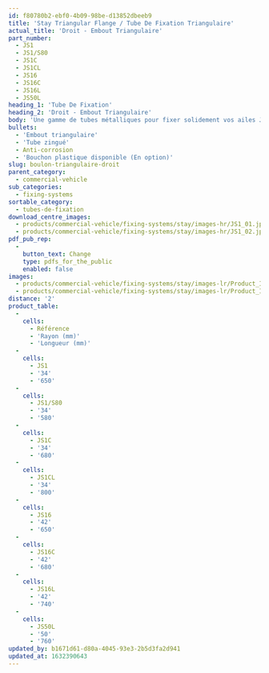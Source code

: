 ```yaml
---
id: f80780b2-ebf0-4b09-98be-d13852dbeeb9
title: 'Stay Triangular Flange / Tube De Fixation Triangulaire'
actual_title: 'Droit - Embout Triangulaire'
part_number:
  - JS1
  - JS1/S80
  - JS1C
  - JS1CL
  - JS16
  - JS16C
  - JS16L
  - JS50L
heading_1: 'Tube De Fixation'
heading_2: 'Droit - Embout Triangulaire'
body: 'Une gamme de tubes métalliques pour fixer solidement vos ailes Jonesco.'
bullets:
  - 'Embout triangulaire'
  - 'Tube zingué'
  - Anti-corrosion
  - 'Bouchon plastique disponible (En option)'
slug: boulon-triangulaire-droit
parent_category:
  - commercial-vehicle
sub_categories:
  - fixing-systems
sortable_category:
  - tubes-de-fixation
download_centre_images:
  - products/commercial-vehicle/fixing-systems/stay/images-hr/JS1_01.jpg
  - products/commercial-vehicle/fixing-systems/stay/images-hr/JS1_02.jpg
pdf_pub_rep:
  -
    button_text: Change
    type: pdfs_for_the_public
    enabled: false
images:
  - products/commercial-vehicle/fixing-systems/stay/images-lr/Product_Image_776x776_(518x518_focus_area)-JS1_01.jpg
  - products/commercial-vehicle/fixing-systems/stay/images-lr/Product_Image_776x776_(518x518_focus_area)-JS1_02.jpg
distance: '2'
product_table:
  -
    cells:
      - Référence
      - 'Rayon (mm)'
      - 'Longueur (mm)'
  -
    cells:
      - JS1
      - '34'
      - '650'
  -
    cells:
      - JS1/S80
      - '34'
      - '580'
  -
    cells:
      - JS1C
      - '34'
      - '680'
  -
    cells:
      - JS1CL
      - '34'
      - '800'
  -
    cells:
      - JS16
      - '42'
      - '650'
  -
    cells:
      - JS16C
      - '42'
      - '680'
  -
    cells:
      - JS16L
      - '42'
      - '740'
  -
    cells:
      - JS50L
      - '50'
      - '760'
updated_by: b1671d61-d80a-4045-93e3-2b5d3fa2d941
updated_at: 1632390643
---
```

